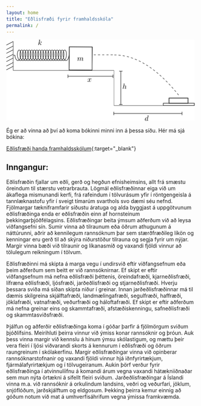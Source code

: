 ```yaml
---
layout: home
title: "Eðlisfræði fyrir framhaldsskóla"
permalink: /
---
```


![Physics Book Cover](forsidumynd.svg)

Ég er að vinna að því að koma bókinni minni inn á þessa síðu. Hér má sjá bókina:

[Eðlisfræði handa framhaldsskólum](assets/pdfs/allt.pdf){:target="_blank"}

## Inngangur:

Eðlisfræðin fjallar um eðli, gerð og hegðun efnisheimsins, allt frá smæstu öreindum til stærstu vetrarbrauta. Lögmál eðlisfræðinnar eiga við um ákaflega mismunandi kerfi, frá rafeindum í tölvurásum yfir í röntgengeisla á tannlæknastofu yfir í sveigt tímarúm svarthols svo dæmi séu nefnd. Fjölmargar tækniframfarir síðustu áratuga og alda byggjast á uppgötvunum eðlisfræðinga enda er eðlisfræðin einn af hornsteinum þekkingarþjóðfélagsins. Eðlisfræðingar beita ýmsum aðferðum við að leysa viðfangsefni sín. Sumir vinna að tilraunum eða öðrum athugunum á náttúrunni, aðrir að kennilegum rannsóknum þar sem stærðfræðileg líkön og kenningar eru gerð til að skýra niðurstöður tilrauna og segja fyrir um nýjar. Margir vinna bæði við tilraunir og líkanasmíð og vaxandi fjöldi vinnur að tölulegum reikningum í tölvum.

Eðlisfræðinni má skipta á marga vegu í undirsvið eftir viðfangsefnum eða þeim aðferðum sem beitt er við rannsóknirnar. Ef skipt er eftir viðfangsefnum má nefna eðlisfræði þéttenis, öreindafræði, kjarneðlisfræði, lífræna eðlisfræði, ljósfræði, jarðeðlisfræði og stjarneðlisfræði. Hverju þessara sviða má síðan skipta niður í greinar. Innan jarðeðlisfræðinnar má til dæmis skilgreina skjálftafræði, landmælingafræði, segulfræði, haffræði, jöklafræði, vatnafræði, veðurfræði og háloftafræði. Ef skipt er eftir aðferðum má nefna greinar eins og skammtafræði, afstæðiskenningu, safneðlisfræði og skammtasviðsfræði.

Þjálfun og aðferðir eðlisfræðinga koma í góðar þarfir á fjölmörgum sviðum þjóðlífsins. Meirihluti þeirra vinnur við ýmiss konar rannsóknir og þróun. Auk þess vinna margir við kennslu á hinum ýmsu skólastigum, og mættu þeir vera fleiri í ljósi viðvarandi skorts á kennurum í eðlisfræði og öðrum raungreinum í skólakerfinu. Margir eðlisfræðingar vinna við opinberar rannsóknarstofnanir og vaxandi fjöldi vinnur hjá iðnfyrirtækjum, fjármálafyrirtækjum og í tölvugeiranum. Aukin þörf verður fyrir eðlisfræðinga í atvinnulíifnu á komandi árum vegna vaxandi hátækniiðnaðar sem mun nýta örtækni á sífellt fleiri sviðum. Jarðeðlisfræðingar á Íslandi vinna m.a. við rannsóknir á orkulindum landsins, veðri og veðurfari, jöklum, snjóflóðum, jarðskjálftum og eldgosum. Þekking þeirra kemur einnig að góðum notum við mat á umhverfisáhrifum vegna ýmissa framkvæmda.